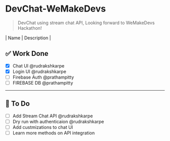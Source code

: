 # DevChat-WeMakeDevs

> DevChat using stream chat API, Looking forward to WeMakeDevs Hackathon!


| Name | Description |
## ✅ Work Done  

- [x] Chat UI @rudrakshkarpe
- [x] Login UI @rudrakshkarpe
- [ ] Firebase Auth @prathampitty
- [ ] FIREBASE DB @prathampitty

---

## 📝 To Do
- [ ] Add Stream Chat API @rudrakshkarpe
- [ ] Dry run with authenticaion @rudrakshkarpe
- [ ] Add custmizations to chat UI
- [ ] Learn more methods on API integration
